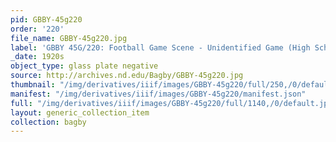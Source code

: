 ```yaml
---
pid: GBBY-45g220
order: '220'
file_name: GBBY-45g220.jpg
label: 'GBBY 45G/220: Football Game Scene - Unidentified Game (High School?) - c1920s'
_date: 1920s
object_type: glass plate negative
source: http://archives.nd.edu/Bagby/GBBY-45g220.jpg
thumbnail: "/img/derivatives/iiif/images/GBBY-45g220/full/250,/0/default.jpg"
manifest: "/img/derivatives/iiif/images/GBBY-45g220/manifest.json"
full: "/img/derivatives/iiif/images/GBBY-45g220/full/1140,/0/default.jpg"
layout: generic_collection_item
collection: bagby
---
```

